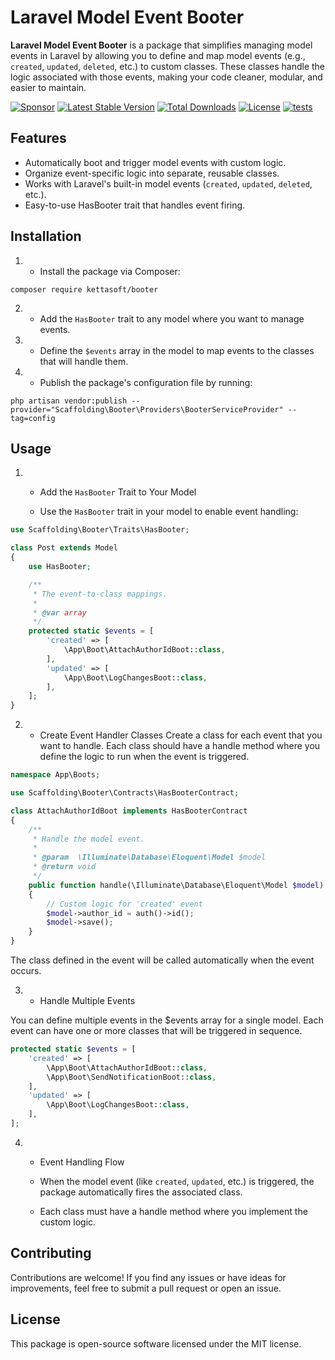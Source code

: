 # Laravel Model Event Booter

**Laravel Model Event Booter** is a package that simplifies managing model events in Laravel by allowing you to define and map model events (e.g., `created`, `updated`, `deleted`, etc.) to custom classes. These classes handle the logic associated with those events, making your code cleaner, modular, and easier to maintain.

[![Sponsor](https://img.shields.io/badge/sponsor-30363D?style=for-the-badge&logo=GitHub-Sponsors&logoColor=#white)](//github.com/sponsors/kettasoft)
[![Latest Stable Version](https://poser.pugx.org/santigarcor/booter/v?style=for-the-badge)](//packagist.org/packages/kettasoft/booter)
[![Total Downloads](https://poser.pugx.org/kettasoft/booter/downloads?style=for-the-badge)](//packagist.org/packages/kettasoft/booter)
[![License](https://poser.pugx.org/kettasoft/booter/license?style=for-the-badge)](//packagist.org/packages/kettasoft/booter)
[![tests](https://github.com/kettasoft/booter/workflows/tests/badge.svg)](https://github.com/kettasoft/booter/actions?query=workflows/tests)

## Features

- Automatically boot and trigger model events with custom logic.
- Organize event-specific logic into separate, reusable classes.
- Works with Laravel's built-in model events (`created`, `updated`, `deleted`, etc.).
- Easy-to-use HasBooter trait that handles event firing.

## Installation

1. - Install the package via Composer:

```dash
composer require kettasoft/booter
```

2. - Add the `HasBooter` trait to any model where you want to manage events.

3. - Define the `$events` array in the model to map events to the classes that will handle them.
  
4. - Publish the package's configuration file by running:
```dash
php artisan vendor:publish --provider="Scaffolding\Booter\Providers\BooterServiceProvider" --tag=config
```

## Usage

1. - Add the `HasBooter` Trait to Your Model

   - Use the `HasBooter` trait in your model to enable event handling:

```php
use Scaffolding\Booter\Traits\HasBooter;

class Post extends Model
{
    use HasBooter;

    /**
     * The event-to-class mappings.
     *
     * @var array
     */
    protected static $events = [
        'created' => [
            \App\Boot\AttachAuthorIdBoot::class,
        ],
        'updated' => [
            \App\Boot\LogChangesBoot::class,
        ],
    ];
}
```

2. - Create Event Handler Classes
     Create a class for each event that you want to handle. Each class should have a handle method where you define the logic to run when the event is triggered.

```php
namespace App\Boots;

use Scaffolding\Booter\Contracts\HasBooterContract;

class AttachAuthorIdBoot implements HasBooterContract
{
    /**
     * Handle the model event.
     *
     * @param  \Illuminate\Database\Eloquent\Model $model
     * @return void
     */
    public function handle(\Illuminate\Database\Eloquent\Model $model)
    {
        // Custom logic for 'created' event
        $model->author_id = auth()->id();
        $model->save();
    }
}
```

The class defined in the event will be called automatically when the event occurs.

3. - Handle Multiple Events

You can define multiple events in the $events array for a single model. Each event can have one or more classes that will be triggered in sequence.

```php
protected static $events = [
    'created' => [
        \App\Boot\AttachAuthorIdBoot::class,
        \App\Boot\SendNotificationBoot::class,
    ],
    'updated' => [
        \App\Boot\LogChangesBoot::class,
    ],
];
```

4. - Event Handling Flow

   - When the model event (like `created`, `updated`, etc.) is triggered, the package automatically fires the associated class.
   - Each class must have a handle method where you implement the custom logic.

## Contributing

Contributions are welcome! If you find any issues or have ideas for improvements, feel free to submit a pull request or open an issue.

## License

This package is open-source software licensed under the MIT license.
